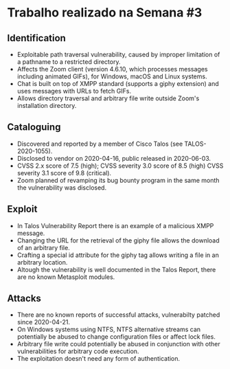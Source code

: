 # Trabalho realizado na Semana #3

## Identification

- Exploitable path traversal vulnerability, caused by improper limitation of a pathname to a restricted directory.
- Affects the Zoom client (version 4.6.10, which processes messages including animated GIFs), for Windows, macOS and Linux systems.
- Chat is built on top of XMPP standard (supports a giphy extension) and uses messages with URLs to fetch GIFs.
- Allows directory traversal and arbitrary file write outside Zoom's installation directory.

## Cataloguing

- Discovered and reported by a member of Cisco Talos (see TALOS-2020-1055).
- Disclosed to vendor on 2020-04-16, public released in 2020-06-03.
- CVSS 2.x score of 7.5 (high); CVSS severity 3.0 score of 8.5 (high) CVSS severity 3.1 score of 9.8 (critical).
- Zoom planned of revamping its bug bounty program in the same month the vulnerability was disclosed.

## Exploit

- In Talos Vulnerability Report there is an example of a malicious XMPP message.
- Changing the URL for the retrieval of the giphy file allows the download of an arbitrary file.
- Crafting a special id attribute for the giphy tag allows writing a file in an arbitrary location.
- Altough the vulnerability is well documented in the Talos Report, there are no known Metasploit modules.

## Attacks

- There are no known reports of successful attacks, vulnerabilty patched since 2020-04-21.
- On Windows systems using NTFS, NTFS alternative streams can potentially be abused to change configuration files or affect lock files.
- Arbitrary file write could potentially be abused in conjunction with other vulnerabilities for arbitrary code execution.
- The exploitation doesn't need any form of authentication.
